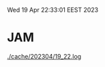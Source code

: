 Wed 19 Apr 22:33:01 EEST 2023
# JAM
<a href='./cache/202304/19_22.log'>./cache/202304/19_22.log</a>
